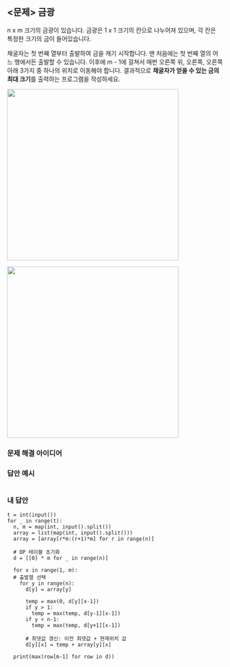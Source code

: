 ## <문제> 금광
n x m 크기의 금광이 있습니다. 금광은 1 x 1 크기의 칸으로 나누어져 있으며, 각 칸은 특정한 크기의 
금이 들어있습니다.

채굴자는 첫 번째 열부터 출발하여 금을 캐기 시작합니다. 맨 처음에는 첫 번째 열의 어느 행에서든 출발할
수 있습니다. 이후에 m - 1에 걸쳐서 매번 오른쪽 위, 오른쪽, 오른쪽 아래 3가지 중 하나의 위치로 
이동해야 합니다. 결과적으로 **채굴자가 얻을 수 있는 금의 최대 크기**를 출력하는 프로그램을 작성하세요.

<img src=https://user-images.githubusercontent.com/62216628/161977803-e4c38611-a66e-48fc-afc4-d6d881cda827.png width=400px></img>

<img src=https://user-images.githubusercontent.com/62216628/161977055-343fd73f-3f44-437b-acd8-029c7379087f.png width=400px></img>

### 문제 해결 아이디어

### 답안 예시
```

```

### 내 답안
```
t = int(input())
for _ in range(t):
  n, m = map(int, input().split())
  array = list(map(int, input().split()))
  array = [array[r*m:(r+1)*m] for r in range(n)]

  # DP 테이블 초기화
  d = [[0] * m for _ in range(n)]

  for x in range(1, m):
  # 출발열 선택
    for y in range(n):
      d[y] = array[y]

      temp = max(0, d[y][x-1])
      if y > 1:
        temp = max(temp, d[y-1][x-1])
      if y < n-1:
        temp = max(temp, d[y+1][x-1])

      # 최댓값 갱신: 이전 최댓값 + 현재위치 값 
      d[y][x] = temp + array[y][x]

  print(max(row[m-1] for row in d))
```

